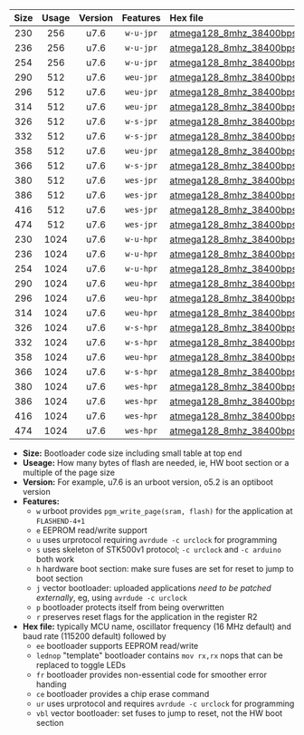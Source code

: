 |Size|Usage|Version|Features|Hex file|
|:-:|:-:|:-:|:-:|:--|
|230|256|u7.6|`w-u-jpr`|[atmega128_8mhz_38400bps_ur_vbl.hex](https://raw.githubusercontent.com/stefanrueger/urboot/main//atmega128_8mhz_38400bps_ur_vbl.hex)|
|236|256|u7.6|`w-u-jpr`|[atmega128_8mhz_38400bps_lednop_ur_vbl.hex](https://raw.githubusercontent.com/stefanrueger/urboot/main//atmega128_8mhz_38400bps_lednop_ur_vbl.hex)|
|254|256|u7.6|`w-u-jpr`|[atmega128_8mhz_38400bps_lednop_fr_ur_vbl.hex](https://raw.githubusercontent.com/stefanrueger/urboot/main//atmega128_8mhz_38400bps_lednop_fr_ur_vbl.hex)|
|290|512|u7.6|`weu-jpr`|[atmega128_8mhz_38400bps_ee_ur_vbl.hex](https://raw.githubusercontent.com/stefanrueger/urboot/main//atmega128_8mhz_38400bps_ee_ur_vbl.hex)|
|296|512|u7.6|`weu-jpr`|[atmega128_8mhz_38400bps_ee_lednop_ur_vbl.hex](https://raw.githubusercontent.com/stefanrueger/urboot/main//atmega128_8mhz_38400bps_ee_lednop_ur_vbl.hex)|
|314|512|u7.6|`weu-jpr`|[atmega128_8mhz_38400bps_ee_lednop_fr_ur_vbl.hex](https://raw.githubusercontent.com/stefanrueger/urboot/main//atmega128_8mhz_38400bps_ee_lednop_fr_ur_vbl.hex)|
|326|512|u7.6|`w-s-jpr`|[atmega128_8mhz_38400bps_vbl.hex](https://raw.githubusercontent.com/stefanrueger/urboot/main//atmega128_8mhz_38400bps_vbl.hex)|
|332|512|u7.6|`w-s-jpr`|[atmega128_8mhz_38400bps_lednop_vbl.hex](https://raw.githubusercontent.com/stefanrueger/urboot/main//atmega128_8mhz_38400bps_lednop_vbl.hex)|
|358|512|u7.6|`weu-jpr`|[atmega128_8mhz_38400bps_ee_lednop_fr_ce_ur_vbl.hex](https://raw.githubusercontent.com/stefanrueger/urboot/main//atmega128_8mhz_38400bps_ee_lednop_fr_ce_ur_vbl.hex)|
|366|512|u7.6|`w-s-jpr`|[atmega128_8mhz_38400bps_lednop_fr_vbl.hex](https://raw.githubusercontent.com/stefanrueger/urboot/main//atmega128_8mhz_38400bps_lednop_fr_vbl.hex)|
|380|512|u7.6|`wes-jpr`|[atmega128_8mhz_38400bps_ee_vbl.hex](https://raw.githubusercontent.com/stefanrueger/urboot/main//atmega128_8mhz_38400bps_ee_vbl.hex)|
|386|512|u7.6|`wes-jpr`|[atmega128_8mhz_38400bps_ee_lednop_vbl.hex](https://raw.githubusercontent.com/stefanrueger/urboot/main//atmega128_8mhz_38400bps_ee_lednop_vbl.hex)|
|416|512|u7.6|`wes-jpr`|[atmega128_8mhz_38400bps_ee_lednop_fr_vbl.hex](https://raw.githubusercontent.com/stefanrueger/urboot/main//atmega128_8mhz_38400bps_ee_lednop_fr_vbl.hex)|
|474|512|u7.6|`wes-jpr`|[atmega128_8mhz_38400bps_ee_lednop_fr_ce_vbl.hex](https://raw.githubusercontent.com/stefanrueger/urboot/main//atmega128_8mhz_38400bps_ee_lednop_fr_ce_vbl.hex)|
|230|1024|u7.6|`w-u-hpr`|[atmega128_8mhz_38400bps_ur.hex](https://raw.githubusercontent.com/stefanrueger/urboot/main//atmega128_8mhz_38400bps_ur.hex)|
|236|1024|u7.6|`w-u-hpr`|[atmega128_8mhz_38400bps_lednop_ur.hex](https://raw.githubusercontent.com/stefanrueger/urboot/main//atmega128_8mhz_38400bps_lednop_ur.hex)|
|254|1024|u7.6|`w-u-hpr`|[atmega128_8mhz_38400bps_lednop_fr_ur.hex](https://raw.githubusercontent.com/stefanrueger/urboot/main//atmega128_8mhz_38400bps_lednop_fr_ur.hex)|
|290|1024|u7.6|`weu-hpr`|[atmega128_8mhz_38400bps_ee_ur.hex](https://raw.githubusercontent.com/stefanrueger/urboot/main//atmega128_8mhz_38400bps_ee_ur.hex)|
|296|1024|u7.6|`weu-hpr`|[atmega128_8mhz_38400bps_ee_lednop_ur.hex](https://raw.githubusercontent.com/stefanrueger/urboot/main//atmega128_8mhz_38400bps_ee_lednop_ur.hex)|
|314|1024|u7.6|`weu-hpr`|[atmega128_8mhz_38400bps_ee_lednop_fr_ur.hex](https://raw.githubusercontent.com/stefanrueger/urboot/main//atmega128_8mhz_38400bps_ee_lednop_fr_ur.hex)|
|326|1024|u7.6|`w-s-hpr`|[atmega128_8mhz_38400bps.hex](https://raw.githubusercontent.com/stefanrueger/urboot/main//atmega128_8mhz_38400bps.hex)|
|332|1024|u7.6|`w-s-hpr`|[atmega128_8mhz_38400bps_lednop.hex](https://raw.githubusercontent.com/stefanrueger/urboot/main//atmega128_8mhz_38400bps_lednop.hex)|
|358|1024|u7.6|`weu-hpr`|[atmega128_8mhz_38400bps_ee_lednop_fr_ce_ur.hex](https://raw.githubusercontent.com/stefanrueger/urboot/main//atmega128_8mhz_38400bps_ee_lednop_fr_ce_ur.hex)|
|366|1024|u7.6|`w-s-hpr`|[atmega128_8mhz_38400bps_lednop_fr.hex](https://raw.githubusercontent.com/stefanrueger/urboot/main//atmega128_8mhz_38400bps_lednop_fr.hex)|
|380|1024|u7.6|`wes-hpr`|[atmega128_8mhz_38400bps_ee.hex](https://raw.githubusercontent.com/stefanrueger/urboot/main//atmega128_8mhz_38400bps_ee.hex)|
|386|1024|u7.6|`wes-hpr`|[atmega128_8mhz_38400bps_ee_lednop.hex](https://raw.githubusercontent.com/stefanrueger/urboot/main//atmega128_8mhz_38400bps_ee_lednop.hex)|
|416|1024|u7.6|`wes-hpr`|[atmega128_8mhz_38400bps_ee_lednop_fr.hex](https://raw.githubusercontent.com/stefanrueger/urboot/main//atmega128_8mhz_38400bps_ee_lednop_fr.hex)|
|474|1024|u7.6|`wes-hpr`|[atmega128_8mhz_38400bps_ee_lednop_fr_ce.hex](https://raw.githubusercontent.com/stefanrueger/urboot/main//atmega128_8mhz_38400bps_ee_lednop_fr_ce.hex)|

- **Size:** Bootloader code size including small table at top end
- **Useage:** How many bytes of flash are needed, ie, HW boot section or a multiple of the page size
- **Version:** For example, u7.6 is an urboot version, o5.2 is an optiboot version
- **Features:**
  + `w` urboot provides `pgm_write_page(sram, flash)` for the application at `FLASHEND-4+1`
  + `e` EEPROM read/write support
  + `u` uses urprotocol requiring `avrdude -c urclock` for programming
  + `s` uses skeleton of STK500v1 protocol; `-c urclock` and `-c arduino` both work
  + `h` hardware boot section: make sure fuses are set for reset to jump to boot section
  + `j` vector bootloader: uploaded applications *need to be patched externally*, eg, using `avrdude -c urclock`
  + `p` bootloader protects itself from being overwritten
  + `r` preserves reset flags for the application in the register R2
- **Hex file:** typically MCU name, oscillator frequency (16 MHz default) and baud rate (115200 default) followed by
  + `ee` bootloader supports EEPROM read/write
  + `lednop` "template" bootloader contains `mov rx,rx` nops that can be replaced to toggle LEDs
  + `fr` bootloader provides non-essential code for smoother error handing
  + `ce` bootloader provides a chip erase command
  + `ur` uses urprotocol and requires `avrdude -c urclock` for programming
  + `vbl` vector bootloader: set fuses to jump to reset, not the HW boot section
